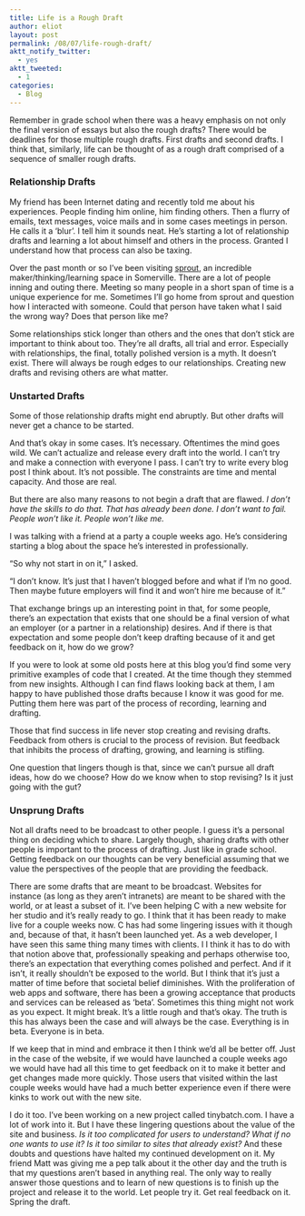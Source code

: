 ```yaml
---
title: Life is a Rough Draft
author: eliot
layout: post
permalink: /08/07/life-rough-draft/
aktt_notify_twitter:
  - yes
aktt_tweeted:
  - 1
categories:
  - Blog
---
```

Remember in grade school when there was a heavy emphasis on not only the final version of essays but also the rough drafts? There would be deadlines for those multiple rough drafts. First drafts and second drafts. I think that, similarly, life can be thought of as a rough draft comprised of a sequence of smaller rough drafts.

### Relationship Drafts

My friend has been Internet dating and recently told me about his experiences. People finding him online, him finding others. Then a flurry of emails, text messages, voice mails and in some cases meetings in person. He calls it a ‘blur’. I tell him it sounds neat. He’s starting a lot of relationship drafts and learning a lot about himself and others in the process. Granted I understand how that process can also be taxing.

Over the past month or so I’ve been visiting [sprout][1], an incredible maker/thinking/learning space in Somerville. There are a lot of people inning and outing there. Meeting so many people in a short span of time is a unique experience for me. Sometimes I’ll go home from sprout and question how I interacted with someone. Could that person have taken what I said the wrong way? Does that person like me?

Some relationships stick longer than others and the ones that don’t stick are important to think about too. They’re all drafts, all trial and error. Especially with relationships, the final, totally polished version is a myth. It doesn’t exist. There will always be rough edges to our relationships. Creating new drafts and revising others are what matter.

### Unstarted Drafts

Some of those relationship drafts might end abruptly. But other drafts will never get a chance to be started.

And that’s okay in some cases. It’s necessary. Oftentimes the mind goes wild. We can’t actualize and release every draft into the world. I can’t try and make a connection with everyone I pass. I can’t try to write every blog post I think about. It’s not possible. The constraints are time and mental capacity. And those are real.

But there are also many reasons to not begin a draft that are flawed. *I don’t have the skills to do that. That has already been done. I don’t want to fail. People won’t like it. People won’t like me.*

I was talking with a friend at a party a couple weeks ago. He’s considering starting a blog about the space he’s interested in professionally.

“So why not start in on it,” I asked.

“I don’t know. It’s just that I haven’t blogged before and what if I’m no good. Then maybe future employers will find it and won’t hire me because of it.”

That exchange brings up an interesting point in that, for some people, there’s an expectation that exists that one should be a final version of what an employer (or a partner in a relationship) desires. And if there is that expectation and some people don’t keep drafting because of it and get feedback on it, how do we grow?

If you were to look at some old posts here at this blog you’d find some very primitive examples of code that I created. At the time though they stemmed from new insights. Although I can find flaws looking back at them, I am happy to have published those drafts because I know it was good for me. Putting them here was part of the process of recording, learning and drafting.

Those that find success in life never stop creating and revising drafts. Feedback from others is crucial to the process of revision. But feedback that inhibits the process of drafting, growing, and learning is stifling.

One question that lingers though is that, since we can’t pursue all draft ideas, how do we choose? How do we know when to stop revising? Is it just going with the gut?

### Unsprung Drafts

Not all drafts need to be broadcast to other people. I guess it’s a personal thing on deciding which to share. Largely though, sharing drafts with other people is important to the process of drafting. Just like in grade school. Getting feedback on our thoughts can be very beneficial assuming that we value the perspectives of the people that are providing the feedback.

There are some drafts that are meant to be broadcast. Websites for instance (as long as they aren’t intranets) are meant to be shared with the world, or at least a subset of it. I’ve been helping C with a new website for her studio and it’s really ready to go. I think that it has been ready to make live for a couple weeks now. C has had some lingering issues with it though and, because of that, it hasn’t been launched yet. As a web developer, I have seen this same thing many times with clients. I I think it has to do with that notion above that, professionally speaking and perhaps otherwise too, there’s an expectation that everything comes polished and perfect. And if it isn’t, it really shouldn’t be exposed to the world. But I think that it’s just a matter of time before that societal belief diminishes. With the proliferation of web apps and software, there has been a growing acceptance that products and services can be released as ‘beta’. Sometimes this thing might not work as you expect. It might break. It’s a little rough and that’s okay. The truth is this has always been the case and will always be the case. Everything is in beta. Everyone is in beta.

If we keep that in mind and embrace it then I think we’d all be better off. Just in the case of the website, if we would have launched a couple weeks ago we would have had all this time to get feedback on it to make it better and get changes made more quickly. Those users that visited within the last couple weeks would have had a much better experience even if there were kinks to work out with the new site.

I do it too. I’ve been working on a new project called tinybatch.com. I have a lot of work into it. But I have these lingering questions about the value of the site and business. *Is it too complicated for users to understand? What if no one wants to use it? Is it too similar to sites that already exist?* And these doubts and questions have halted my continued development on it. My friend Matt was giving me a pep talk about it the other day and the truth is that my questions aren’t based in anything real. The only way to really answer those questions and to learn of new questions is to finish up the project and release it to the world. Let people try it. Get real feedback on it. Spring the draft.

 [1]: http://www.thesprouts.org